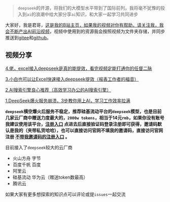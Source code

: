 

> `deepseek`的开源，将我们的大模型水平带到了国际前列，我将毫不犹豫的投入到`ai`的浪潮中给大家分享`ai`知识，和大家一起学习共同进步



大家好，我是君哥，[这是我的B站主页，如果我的视频对你有帮助，请关注我，我会不断产出AI前沿视频](https://space.bilibili.com/394702492)，视频中使用到的资源我会按照视频为文件夹存储，并同步推送到[gitee](https://gitee.com/it235/ai-share)和[github](https://github.com/it235/ai-share)。



## 视频分享

[4.佬，excel接入deepseek是真的能提效，看完视频定能打通你的任督二脉](https://www.bilibili.com/video/BV1szNaeNEKM)

[3.小白也可以让Excel快速接入deepseek提效（报表工作者的福音）](https://www.bilibili.com/video/BV1LDNDezE8b)

[2.AI搜索引擎良心推荐（高效学习办公的AI搜索引擎）](https://www.bilibili.com/video/BV1uXNGe9EmA)

[1.DeepSeek爆火服务崩溃，3步教你用上AI，学习工作效率拉满](https://www.bilibili.com/video/BV1K4NNebE7m)



**`deepseek`横空爆火后服务不稳定，推荐硅基流动平台的`deepseek`模型，也是目前几家云厂商中赠送力度最大的，`2000w tokens`，相当于14元`rmb`，如果你没有账号我建议使用该平台，[注册入口](https://cloud.siliconflow.cn/i/PGhr3knx) 点进去后直接验证码登录注册即可获得，邀请码默认是我的（夹带私货哈哈），也可以直接访问官网不填我的邀请码，直接访问官网注册 [不带我邀请码的注册入口](https://cloud.siliconflow.cn) 。**



目前接入了`deepseek`较大的云厂商

- 火山方舟  字节
- 百度千帆  百度
- 阿里云
- 硅基流动  华为云（赠送token数最高）
- 腾讯云



如果大家有更多想探索的知识点可以评论或提`issues`一起交流

